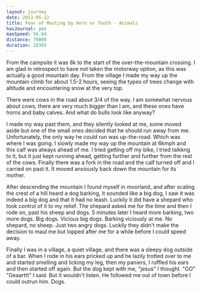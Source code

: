 ```yaml
---
layout: journey
date: 2013-05-22
title: Fear of Mauling by Horn or Tooth - Animals
hasJournal: yes
maxSpeed: 56.64
distance: 79000
duration: 18305
---
```

From the campsite it was 8k to the start of the over-the-mountain crossing. I am glad in retrospect to have not taken the motorway option, as this was actually a good mountain day. From the village I made my way up the mountain climb for about 1.5-2 hours, seeing the types of trees change with altitude and encountering snow at the very top.

There were cows in the road about 3/4 of the way. I am somewhat nervous about cows, there are very much bigger than I am, and these ones have horns and baby calves. And what do bulls look like anyway?

I made my way past them, and they silently looked at me, some moved aside but one of the small ones decided that he should run away from me. Unfortunately, the only way he could run was up-the-road. Which was where I was going. I slowly made my way up the mountain at 6kmph and this calf was always ahead of me. I tried getting off my bike, I tried talkkng to it, but it just kept running ahead, getting further and further from the rest of the cows. Finally there was a fork in the road and the calf turned off and I carried on past it. It mooed anxiously back down the mountain for its mother.

After descending the mountain I found myself in moorland, and after scaling the crest of a hill heard a dog barking, it sounded like a big dog, I saw it was indeed a big dog and that it had no leash. Luckily it did have a shepard who took control of it to my relief. The shepard asked me for the time and then I rode on, past his sheep and dogs. 5 minutes later I heard more barking, two more dogs. Big dogs. Vicious big dogs. Barking viciously at me. No shepard, no sheep. Just two angry dogs. Luckily they didn't make the decision to maul me but lopped after me for a while before I could speed away.

Finally I was in a village, a quiet village, and there was a sleepy dog outside of a bar. When I rode in his ears pricked up and he lazily trotted over to me and started smelling and licking my leg, then my paniers, I ruffled his ears and then started off again. But the dog kept with me, "jesus" I thought. "GO" "Geaarttt" I said. But it wouldn't listen. He followed me out of town before I could outrun him. Dogs.